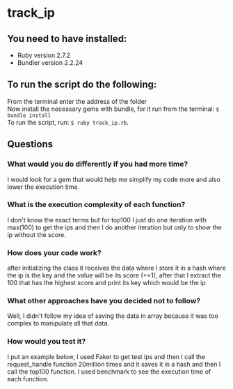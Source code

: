 # track_ip
## You need to have installed:

- Ruby version 2.7.2
- Bundler version 2.2.24

## To run the script do the following:
  From the terminal enter the address of the folder <br>
  Now install the necessary gems with bundle, for it run from the terminal: ``$ bundle install`` <br>
  To run the script, run: ``$ ruby track_ip.rb``.
## Questions
### What would you do differently if you had more time?
  I would look for a gem that would help me simplify my code more and also lower the execution time.
### What is the execution complexity of each function?
  I don't know the exact terms but for top100 I just do one iteration with max(100) to get the ips and then I do another iteration but only to show the ip without the score.
### How does your code work?
  after initializing the class it receives the data where I store it in a hash where the ip is the key and the value will be its score (+=1), after that I extract the 100 that has the highest score and print its key which would be the ip
### What other approaches have you decided not to follow?
  Well, I didn't follow my idea of saving the data in array because it was too complex to manipulate all that data.
### How would you test it?
  I put an example below, I used Faker to get test ips and then I call the request_handle function 20million times and it saves it in a hash and then I call the top100 function. I used benchmark to see the execution time of each function.
